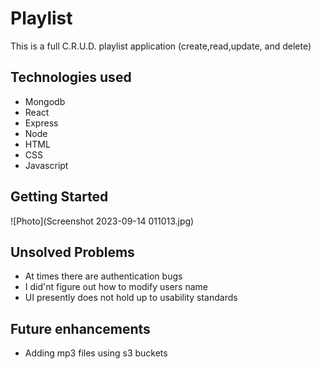 # Playlist 

This is a full C.R.U.D. playlist application (create,read,update, and delete)


## Technologies used
- Mongodb
- React 
- Express
- Node
- HTML
- CSS
- Javascript

## Getting Started

![Photo](Screenshot 2023-09-14 011013.jpg)

[Trello]: https://trello.com/invite/b/Ymsq6Eav/ATTI2f2a103c03be53ef2ee06adf149282a336F8E57A/mod-3

## Unsolved Problems
- At times there are authentication bugs
- I did'nt figure out how to modify users name
- UI presently does not hold up to usability standards

## Future enhancements
- Adding mp3 files using s3 buckets


